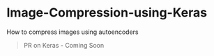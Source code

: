 # Image-Compression-using-Keras

How to compress images using autoencoders

> PR on Keras - Coming Soon

